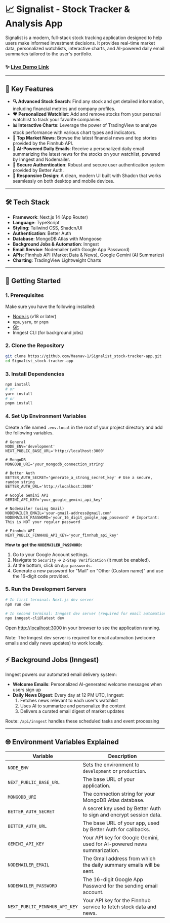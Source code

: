 # 📈 Signalist - Stock Tracker & Analysis App

Signalist is a modern, full-stack stock tracking application designed to help users make informed investment decisions. It provides real-time market data, personalized watchlists, interactive charts, and AI-powered daily email summaries tailored to the user's portfolio.

### ✨ [Live Demo Link ](https://signalist-stock-tracker-app-rho.vercel.app/)

---

## 🚀 Key Features

* **🔍 Advanced Stock Search**: Find any stock and get detailed information, including financial metrics and company profiles.
* **❤️ Personalized Watchlist**: Add and remove stocks from your personal watchlist to track your favorite companies.
* **📊 Interactive Charts**: Leverage the power of TradingView to analyze stock performance with various chart types and indicators.
* **📰 Top Market News**: Browse the latest financial news and top stories provided by the Finnhub API.
* **🤖 AI-Powered Daily Emails**: Receive a personalized daily email summarizing the latest news for the stocks on your watchlist, powered by Inngest and Nodemailer.
* **🔐 Secure Authentication**: Robust and secure user authentication system provided by Better Auth.
* **📱 Responsive Design**: A clean, modern UI built with Shadcn that works seamlessly on both desktop and mobile devices.

---

## 🛠️ Tech Stack

* **Framework**: Next.js 14 (App Router)
* **Language**: TypeScript
* **Styling**: Tailwind CSS, Shadcn/UI
* **Authentication**: Better Auth
* **Database**: MongoDB Atlas with Mongoose
* **Background Jobs & Automation**: Inngest
* **Email Service**: Nodemailer (with Google App Password)
* **APIs**: Finnhub API (Market Data & News), Google Gemini (AI Summaries)
* **Charting**: TradingView Lightweight Charts

---

## 🏁 Getting Started

### 1. Prerequisites

Make sure you have the following installed:
* [Node.js](https://nodejs.org/en/) (v18 or later)
* `npm`, `yarn`, or `pnpm`
* [Git](https://git-scm.com/)
* Inngest CLI (for background jobs)

### 2. Clone the Repository

```bash
git clone https://github.com/Maanav-1/Signalist_stock-tracker-app.git
cd Signalist_stock-tracker-app
```

### 3. Install Dependencies

```bash
npm install
# or
yarn install
# or
pnpm install
```

### 4. Set Up Environment Variables

Create a file named `.env.local` in the root of your project directory and add the following variables.

```env
# General
NODE_ENV='development'
NEXT_PUBLIC_BASE_URL='http://localhost:3000'

# MongoDB
MONGODB_URI='your_mongodb_connection_string'

# Better Auth
BETTER_AUTH_SECRET='generate_a_strong_secret_key' # Use a secure, random string
BETTER_AUTH_URL='http://localhost:3000'

# Google Gemini API
GEMINI_API_KEY='your_google_gemini_api_key'

# Nodemailer (using Gmail)
NODEMAILER_EMAIL='your-gmail-address@gmail.com'
NODEMAILER_PASSWORD='your_16_digit_google_app_password' # Important: This is NOT your regular password

# Finnhub API
NEXT_PUBLIC_FINNHUB_API_KEY='your_finnhub_api_key'
```

**How to get the `NODEMAILER_PASSWORD`:**

1. Go to your Google Account settings.
2. Navigate to `Security` -> `2-Step Verification` (it must be enabled).
3. At the bottom, click on `App passwords`.
4. Generate a new password for "Mail" on "Other (Custom name)" and use the 16-digit code provided.

### 5. Run the Development Servers
```bash
# In first terminal: Next.js dev server
npm run dev

# In second terminal: Inngest dev server (required for email automation)
npx inngest-cli@latest dev
```

Open [http://localhost:3000](http://localhost:3000) in your browser to see the application running.

Note: The Inngest dev server is required for email automation (welcome emails and daily news updates) to work locally.

## ⚡ Background Jobs (Inngest)

Inngest powers our automated email delivery system:
- **Welcome Emails**: Personalized AI-generated welcome messages when users sign up
- **Daily News Digest**: Every day at 12 PM UTC, Inngest:
  1. Fetches news relevant to each user's watchlist
  2. Uses AI to summarize and personalize the content
  3. Delivers a curated email digest of market updates
  
Route: `/api/inngest` handles these scheduled tasks and event processing

-----

## 🌐 Environment Variables Explained

| Variable                      | Description                                                                                              |
| ----------------------------- | -------------------------------------------------------------------------------------------------------- |
| `NODE_ENV`                    | Sets the environment to `development` or `production`.                                                   |
| `NEXT_PUBLIC_BASE_URL`        | The base URL of your application.                                                                        |
| `MONGODB_URI`                 | The connection string for your MongoDB Atlas database.                                                   |
| `BETTER_AUTH_SECRET`          | A secret key used by Better Auth to sign and encrypt session data.                                       |
| `BETTER_AUTH_URL`             | The base URL of your app, used by Better Auth for callbacks.                                             |
| `GEMINI_API_KEY`              | Your API key for Google Gemini, used for AI-powered news summarization.                                  |
| `NODEMAILER_EMAIL`            | The Gmail address from which the daily summary emails will be sent.                                      |
| `NODEMAILER_PASSWORD`         | The 16-digit Google App Password for the sending email account.                                          |
| `NEXT_PUBLIC_FINNHUB_API_KEY` | Your API key for the Finnhub service to fetch stock data and news.                                      |


